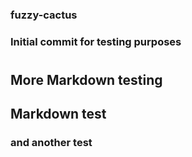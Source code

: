 ### fuzzy-cactus
### Initial commit for testing purposes
# 
## More Markdown testing
## Markdown test
### and another test
#
